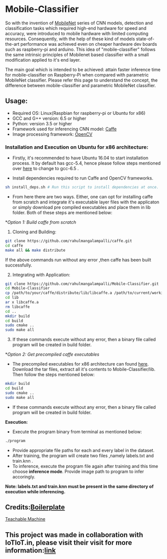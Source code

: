 # Mobile-Classifier

So with the invention of [MobileNet](https://arxiv.org/pdf/1704.04861.pdf) series of CNN models, detection and classification tasks which required high-end hardware for speed and accuracy, were introduced to mobile hardware with limited computing resources. Consequently, with the help of these kind of models state-of-the-art performance was achieved even on cheaper hardware dev boards such as raspberry-pi and arduino. This idea of "mobile-classifier" follows the same intrinsic principles of Mobilenet based classifier with a small modification applied to it's end layer.  

The main goal which is intended to be achieved: attain faster inference time for mobile-classifier on Raspberry-Pi when compared with parametric MobileNet classifier. Please refer this page to understand the concept, the difference between mobile-classifier and parametric MobileNet classifier.

## Usage:

* Required OS: Linux(Raspbian for raspberry-pi or Ubuntu for x86)
* GCC and G++ version: 6.5 or higher
* Python: version 3.5 or higher
* Framework used for inferencing CNN model: [Caffe](https://caffe.berkeleyvision.org/)
* Image processing framework: [OpenCV](https://github.com/opencv/opencv)

### Installation and Execution on Ubuntu for x86 architecture:

* Firstly, it's recommended to have Ubuntu 16.04 to start installation process. It by default has gcc-5.4, hence please follow steps mentioned over [here](https://gist.github.com/zuyu/7d5682a5c75282c596449758d21db5ed) to change to gcc-6.5 .

* Install dependencies required to run Caffe and OpenCV frameworks.
```bash
sh install_deps.sh # Run this script to install dependencies at once.
```
* From here there are two ways. Either, one can opt for installing caffe from scratch and integrate it's executable layer files with the applicaton or simply download pre compiled executables and place them in lib folder. Both of these steps are mentioned below:

**Option 1: Build caffe from scratch*

1. Cloning and Building:
```bash
git clone https://github.com/rahulmangalampalli/caffe.git
cd caffe
make all && make distribute
```
If the above commands run without any error ,then caffe has been built successfully.

2. Integrating with Application:

```bash
git clone https://github.com/rahulmangalampalli/Mobile-Classifier.git
cd Mobile-Classifier
cp /path/to/your/caffe/distribute/lib/libcaffe.a /path/to/current/working/directory/lib
cd lib
ar x libcaffe.a
rm libcaffe
cd ..
mkdir build
cd build
sudo cmake ..
sudo make all
```
3. If these commands execute without any error, then a binary file called program will be created in build folder.

**Option 2: Get precompiled caffe executables*

* The precompiled executables for x86 architecture can found [here](https://drive.google.com/file/d/1Pa9fW72Qj0DTmq7w0O2hUxsfW1YgZBz4/view?usp=sharing). Download the tar files, extract all it's contents to Mobile-Classifier/lib. Then follow the steps mentioned below:

```bash
mkdir build
cd build
sudo cmake ..
sudo make all
```
* If these commands execute without any error, then a binary file called program will be created in build folder.

**Execution:**

* Execute the program binary from terminal as mentioned below:

```bash
./program
```
* Provide appropriate file paths for each and every label in the dataset.
* After training, the program will create two files ,namely labels.txt and train.knn .
* To inference, execute the program file again after training and this time choose **inference mode**. Provide image path to program to infer accoringly.

**Note: labels.txt and train.knn must be present in the same directory of execution while inferencing.**


## Credits:[Boilerplate](https://github.com/googlecreativelab/teachable-machine-boilerplate)  
[Teachable Machine](https://teachablemachine.withgoogle.com/)  

## This project was made in collaboration with IoTIoT.in, please visit their visit for more information:[link](http://iotiot.in/)
